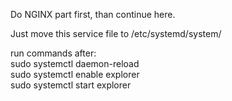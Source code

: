 Do NGINX part first, than continue here.

Just move this service file to /etc/systemd/system/  

run commands after:  
     sudo systemctl daemon-reload  
     sudo systemctl enable explorer  
     sudo systemctl start explorer  
